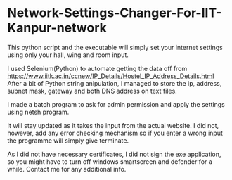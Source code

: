 # Network-Settings-Changer-For-IIT-Kanpur-network
This python script and the executable will simply set your internet settings using only your hall, wing and room input.

I used Selenium(Python) to automate getting the data off from https://www.iitk.ac.in/ccnew/IP_Details/Hostel_IP_Address_Details.html
After a bit of Python string anipulation, I managed to store the ip, address, subnet mask, gateway and both DNS address on text files.

I made a batch program to ask for admin permission and apply the settings using netsh program.

It will stay updated as it takes the input from the actual website. I did not, however, add any error checking mechanism so if you enter a wrong input the programme will simply give terminate.

As I did not have necessary certificates, I did not sign the exe application, so you might have to turn off windows smartscreen and defender for a while.
Contact me for any additional info.
